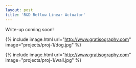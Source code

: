 ```yaml
---
layout: post
title: 'R&D Reflow Linear Actuator'
---
```

Write-up coming soon!

{% include image.html url="http://www.gratisography.com" image="projects/proj-1/dog.jpg" %}

{% include image.html url="http://www.gratisography.com" image="projects/proj-1/wall.jpg" %}
